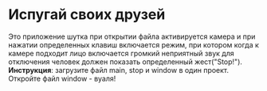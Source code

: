 # Испугай своих друзей
Это приложение шутка
при открытии файла активируется камера и при нажатии определенных клавиш включается режим, при котором когда к камере подходит лицо включается громкий неприятный звук
для отключения человек должен показать определенный жест("Stop!").
**Инструкция**: загрузите файл main, stop и window в один проект. Откройте файл window - вуаля!
